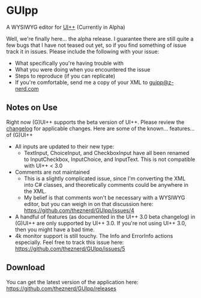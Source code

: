 # GUIpp
A WYSIWYG editor for [UI++](http://uiplusplus.configmgrftw.com) (Currently in Alpha)

Well, we're finally here... the alpha release. I guarantee there are still quite a few bugs that I have not teased out yet,
so if you find something of issue track it in issues. Please include the following with your issue:
 - What specifically you're having trouble with
 - What you were doing when you encountered the issue
 - Steps to reproduce (if you can replicate)
 - If you're comfortable, send me a copy of your XML to guipp@z-nerd.com
 
## Notes on Use
Right now (G)UI++ supports the beta version of UI++. Please review the [changelog](https://beta.uiplusplus.configmgrftw.com/download/) for applicable changes.
Here are some of the known... features... of (G)UI++
 - All inputs are updated to their new type:
   - TextInput, ChoiceInput, and CheckboxInput have all been renamed to InputCheckbox, InputChoice, and InputText. This is not compatible with UI++ < 3.0
 - Comments are not maintained
   - This is a slightly complicated issue, since I'm converting the XML into C# classes, and theoretically comments could be anywhere in the XML.
   - My belief is that comments won't be necessary with a WYSIWYG editor, but you can weigh in on that discussion here: https://github.com/theznerd/GUIpp/issues/4
 - A handful of features (as documented in the UI++ 3.0 beta changelog) in (G)UI++ are only supported by UI++ 3.0. If you're not using UI++
   3.0, then you might have a bad time.
 - 4k monitor support is still touchy. The Info and ErrorInfo actions especially. Feel free to track this issue here: https://github.com/theznerd/GUIpp/issues/5
 
 ## Download
 You can get the latest version of the application here: https://github.com/theznerd/GUIpp/releases
